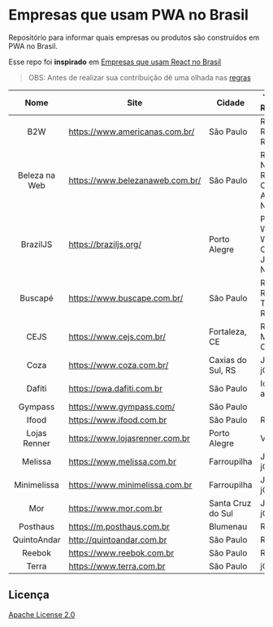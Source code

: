 # Empresas que usam PWA no Brasil
Repositório para informar quais empresas ou produtos são construídos em PWA no Brasil.

Esse repo foi **inspirado** em [Empresas que usam React no Brasil](https://github.com/react-brasil/empresas-que-usam-react-no-brasil)

> OBS: Antes de realizar sua contribuição dê uma olhada nas [regras](https://github.com/produtoreativo/empresas-que-usam-pwa-no-brasil/blob/master/CONTRIBUTING.md)

Nome | Site | Cidade | Tecnologias Relacionadas | Score  
:------------: | ------------- | ------------------------ | ------------ | ---------------
B2W | https://www.americanas.com.br/ | São Paulo | React, Redux, ReduxForm, Router | 0.33
Beleza na Web | https://www.belezanaweb.com.br/ | São Paulo | React, React Native, Redux, Styled Components, AngularJS, NodeJS | 1.00 
BrazilJS | https://braziljs.org/ | Porto Alegre | PHP, Wordpress, Web Components, JavaScript, Node.JS | 0.48 
Buscapé | https://www.buscape.com.br/ | São Paulo | React, Redux, Redux-Thunk, Router | 0.48 
CEJS  | https://www.cejs.com.br/ | Fortaleza, CE | React, Material-ui, CRA | 1.00
Coza  | https://www.coza.com.br/ | Caxias do Sul, RS | Javascript, jQuery | 0.74
Dafiti | https://pwa.dafiti.com.br | São Paulo | Ionic, angularJS | 0.94
Gympass | https://www.gympass.com/ | São Paulo | | 0.52
Ifood | https://www.ifood.com.br | São Paulo | React, Redux | 0.74  
Lojas Renner | https://www.lojasrenner.com.br | Porto Alegre | Vue, jQuery | 0.52
Melissa | https://www.melissa.com.br | Farroupilha | Javascript, jQuery | 1.00  
Minimelissa | https://www.minimelissa.com.br | Farroupilha | Javascript, jQuery | 0.96  
Mor | https://www.mor.com.br | Santa Cruz do Sul | Javascript, jQuery | 1.00  
Posthaus | https://m.posthaus.com.br | Blumenau | React (SSR) | 0.74
QuintoAndar | http://quintoandar.com.br | São Paulo | React | 0.74
Reebok |  https://www.reebok.com.br | São Paulo | React, redux | 0.48
Terra | https://www.terra.com.br | São Paulo | jQuery | 0.74

## Licença

[Apache License 2.0](https://github.com/produtoreativo/empresas-que-usam-pwa-no-brasil/blob/master/LICENSE)

